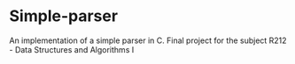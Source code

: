 # Simple-parser
An implementation of a simple parser in C. Final project for the subject R212 - Data Structures and Algorithms I
